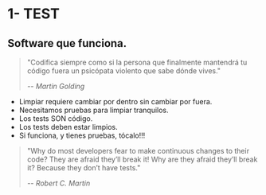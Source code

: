# 1- TEST

## Software que funciona.

> "Codifica siempre como si la persona que finalmente mantendrá tu código fuera un psicópata violento que sabe dónde vives."
>
> -- _Martin Golding_

* Limpiar requiere cambiar por dentro sin cambiar por fuera.
* Necesitamos pruebas para limpiar tranquilos.
* Los tests SON código.
* Los tests deben estar limpios.
* Si funciona, y tienes pruebas, tócalo!!!

> "Why do most developers fear to make continuous changes to their code? They are afraid they’ll break it! Why are they afraid they’ll break it? Because they don’t have tests."
>
> -- _Robert C. Martin_
